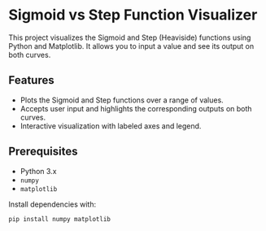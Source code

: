 # Sigmoid vs Step Function Visualizer

This project visualizes the Sigmoid and Step (Heaviside) functions using Python and Matplotlib. It allows you to input a value and see its output on both curves.

## Features

- Plots the Sigmoid and Step functions over a range of values.
- Accepts user input and highlights the corresponding outputs on both curves.
- Interactive visualization with labeled axes and legend.

## Prerequisites

- Python 3.x
- `numpy`
- `matplotlib`

Install dependencies with:
```bash
pip install numpy matplotlib